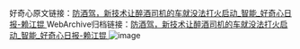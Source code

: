好奇心原文链接：[防酒驾，新技术让醉酒司机的车就没法打火启动_智能_好奇心日报-赖江锟 ](https://www.qdaily.com/articles/10574.html)
WebArchive归档链接：[防酒驾，新技术让醉酒司机的车就没法打火启动_智能_好奇心日报-赖江锟 ](http://web.archive.org/web/20190623160846/https://www.qdaily.com/articles/10574.html)
![image](http://ww3.sinaimg.cn/large/007d5XDply1g3wfypqu0dj30u039pe5j)